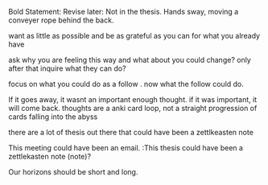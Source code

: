 

Bold Statement:
Revise later: 
Not in the thesis. Hands sway, moving a conveyer rope behind the back.

want as little as possible and be as grateful as you can for what you already have 

ask why you are feeling this way and what about you could change? only after that inquire what they can do?

focus on what you could do as a follow . now what the follow could do. 

If it goes away, it wasnt an important enough thought. if it was important, it will come back. thoughts are a anki card loop, not a straight progression of cards falling into the abyss

there are a lot of thesis out there that could have been a zettlkeasten note


This meeting could have been an email. :This thesis could have been a zettlekasten note (note)? 

Our horizons should be short and long.